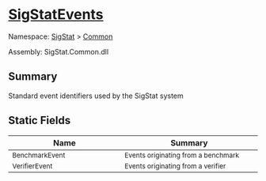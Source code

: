 # [SigStatEvents](./SigStatEvents.md)

Namespace: [SigStat]() > [Common](./README.md)

Assembly: SigStat.Common.dll

## Summary
Standard event identifiers used by the SigStat system

## Static Fields

| Name | Summary | 
| --- | --- | 
| <sub>BenchmarkEvent</sub><img width=200/>  | <sub>Events originating from a benchmark</sub><img width=200/>  | <br>
| <sub>VerifierEvent</sub><img width=200/>  | <sub>Events originating from a verifier</sub><img width=200/>  | <br>


